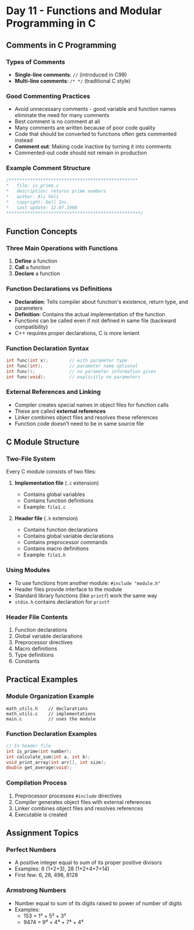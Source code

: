 # Day 11 - Functions and Modular Programming in C

## Comments in C Programming

### Types of Comments
- **Single-line comments**: `//` (introduced in C99)
- **Multi-line comments**: `/* */` (traditional C style)

### Good Commenting Practices
- Avoid unnecessary comments - good variable and function names eliminate the need for many comments
- Best comment is no comment at all
- Many comments are written because of poor code quality
- Code that should be converted to functions often gets commented instead
- **Comment out**: Making code inactive by turning it into comments
- Commented-out code should not remain in production

### Example Comment Structure
```c
/*************************************************
*   file: is_prime.c
*   description: returns prime numbers
*   author: Ali Veli
*   copyright: Dell Inc.
*   last update: 12.07.1998
***************************************************/
```

## Function Concepts

### Three Main Operations with Functions
1. **Define** a function
2. **Call** a function  
3. **Declare** a function

### Function Declarations vs Definitions
- **Declaration**: Tells compiler about function's existence, return type, and parameters
- **Definition**: Contains the actual implementation of the function
- Functions can be called even if not defined in same file (backward compatibility)
- C++ requires proper declarations, C is more lenient

### Function Declaration Syntax
```c
int func(int x);        // with parameter type
int func(int);          // parameter name optional
int func();             // no parameter information given
int func(void);         // explicitly no parameters
```

### External References and Linking
- Compiler creates special names in object files for function calls
- These are called **external references**
- Linker combines object files and resolves these references
- Function code doesn't need to be in same source file

## C Module Structure

### Two-File System
Every C module consists of two files:
1. **Implementation file** (`.c` extension)
   - Contains global variables
   - Contains function definitions
   - Example: `file1.c`

2. **Header file** (`.h` extension)
   - Contains function declarations
   - Contains global variable declarations
   - Contains preprocessor commands
   - Contains macro definitions
   - Example: `file1.h`

### Using Modules
- To use functions from another module: `#include "module.h"`
- Header files provide interface to the module
- Standard library functions (like `printf`) work the same way
- `stdio.h` contains declaration for `printf`

### Header File Contents
1. Function declarations
2. Global variable declarations
3. Preprocessor directives
4. Macro definitions
5. Type definitions
6. Constants

## Practical Examples

### Module Organization Example
```
math_utils.h    // declarations
math_utils.c    // implementations
main.c          // uses the module
```

### Function Declaration Examples
```c
// In header file
int is_prime(int number);
int calculate_sum(int a, int b);
void print_array(int arr[], int size);
double get_average(void);
```

### Compilation Process
1. Preprocessor processes `#include` directives
2. Compiler generates object files with external references
3. Linker combines object files and resolves references
4. Executable is created

## Assignment Topics

### Perfect Numbers
- A positive integer equal to sum of its proper positive divisors
- Examples: 6 (1+2+3), 28 (1+2+4+7+14)
- First few: 6, 28, 496, 8128

### Armstrong Numbers
- Number equal to sum of its digits raised to power of number of digits
- Examples: 
  - 153 = 1³ + 5³ + 3³
  - 9474 = 9⁴ + 4⁴ + 7⁴ + 4⁴
